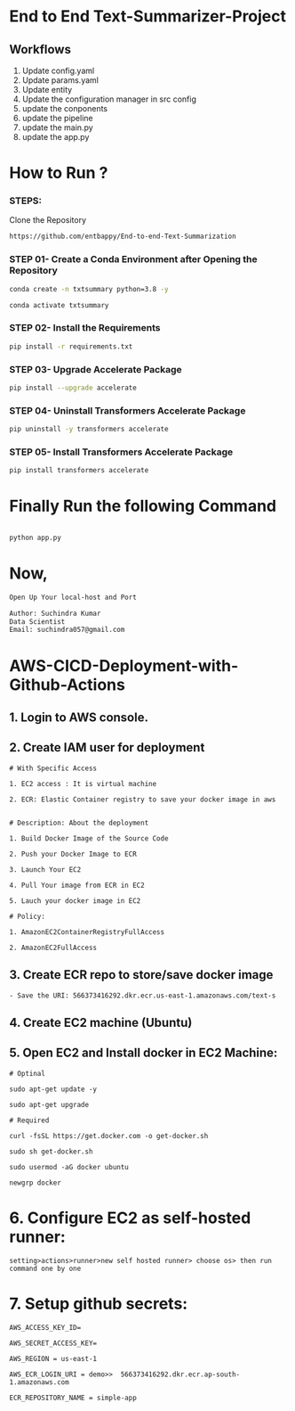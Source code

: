 # End to End Text-Summarizer-Project

## Workflows

1. Update config.yaml
2. Update params.yaml
3. Update entity
4. Update the configuration manager in src config
5. update the conponents
6. update the pipeline
7. update the main.py
8. update the app.py


# How to Run ?

### STEPS:

Clone the Repository

```bash
https://github.com/entbappy/End-to-end-Text-Summarization
```
### STEP 01- Create a Conda Environment after Opening the Repository

```bash
conda create -n txtsummary python=3.8 -y
```

```bash
conda activate txtsummary
```


### STEP 02- Install the Requirements
```bash
pip install -r requirements.txt
```

### STEP 03- Upgrade Accelerate Package
```bash
pip install --upgrade accelerate
```

### STEP 04- Uninstall Transformers Accelerate Package
```bash
pip uninstall -y transformers accelerate
```

### STEP 05- Install Transformers Accelerate Package
```bash
pip install transformers accelerate
```

# Finally Run the following Command
```bash

python app.py
```

# Now,

```bash
Open Up Your local-host and Port
```


```bash
Author: Suchindra Kumar
Data Scientist
Email: suchindra057@gmail.com

```



# AWS-CICD-Deployment-with-Github-Actions

## 1. Login to AWS console.

## 2. Create IAM user for deployment

	# With Specific Access

	1. EC2 access : It is virtual machine

	2. ECR: Elastic Container registry to save your docker image in aws


	# Description: About the deployment

	1. Build Docker Image of the Source Code

	2. Push your Docker Image to ECR

	3. Launch Your EC2 

	4. Pull Your image from ECR in EC2

	5. Lauch your docker image in EC2

	# Policy:

	1. AmazonEC2ContainerRegistryFullAccess

	2. AmazonEC2FullAccess

	
## 3. Create ECR repo to store/save docker image
    - Save the URI: 566373416292.dkr.ecr.us-east-1.amazonaws.com/text-s

	
## 4. Create EC2 machine (Ubuntu) 

## 5. Open EC2 and Install docker in EC2 Machine:
	
	
	# Optinal

	sudo apt-get update -y

	sudo apt-get upgrade
	
	# Required

	curl -fsSL https://get.docker.com -o get-docker.sh

	sudo sh get-docker.sh

	sudo usermod -aG docker ubuntu

	newgrp docker
	
# 6. Configure EC2 as self-hosted runner:
    setting>actions>runner>new self hosted runner> choose os> then run command one by one


# 7. Setup github secrets:

    AWS_ACCESS_KEY_ID=

    AWS_SECRET_ACCESS_KEY=

    AWS_REGION = us-east-1

    AWS_ECR_LOGIN_URI = demo>>  566373416292.dkr.ecr.ap-south-1.amazonaws.com

    ECR_REPOSITORY_NAME = simple-app